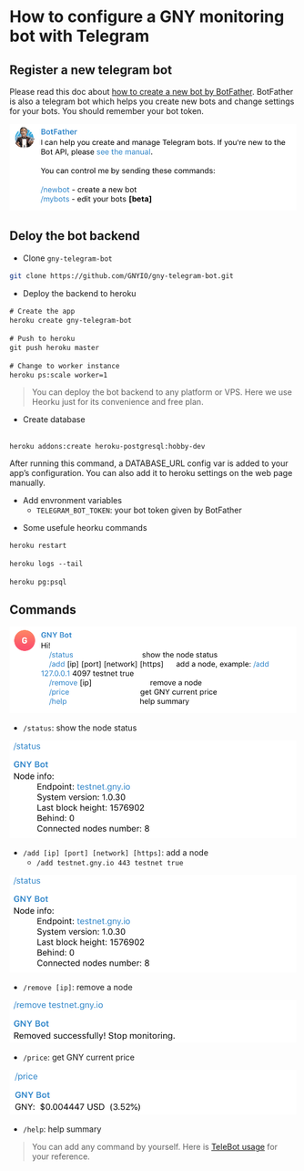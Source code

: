 # How to configure a GNY monitoring bot with Telegram

## Register a new telegram bot

Please read this doc about [how to create a new bot by BotFather](https://core.telegram.org/bots#creating-a-new-bot). BotFather is also a telegram bot which helps you create new bots and change settings for your bots. You should remember your bot token.

![bot father](../shapes/bot_father.png)

## Deloy the bot backend

- Clone `gny-telegram-bot`

```bash
git clone https://github.com/GNYIO/gny-telegram-bot.git

```

- Deploy the backend to heroku

```
# Create the app
heroku create gny-telegram-bot

# Push to heroku
git push heroku master

# Change to worker instance
heroku ps:scale worker=1
```

> You can deploy the bot backend to any platform or VPS. Here we use Heorku just for its convenience and free plan.

- Create database

```

heroku addons:create heroku-postgresql:hobby-dev

```

After running this command, a DATABASE_URL config var is added to your app’s configuration. You can also add it to heroku settings on the web page manually.

- Add envronment variables
  - `TELEGRAM_BOT_TOKEN`: your bot token given by BotFather

* Some usefule heorku commands

```
heroku restart

heroku logs --tail

heroku pg:psql
```

## Commands

![start](../shapes/bot_start.png)

- `/status`: show the node status

![status](../shapes/bot_status.png)

- `/add [ip] [port] [network] [https]`: add a node
  - `/add testnet.gny.io 443 testnet true`

![add a node](../shapes/bot_status.png)

- `/remove [ip]`: remove a node

![remove a node](../shapes/bot_remove.png)

- `/price`: get GNY current price

![get GNY price](../shapes/bot_price.png)

- `/help`: help summary

> You can add any command by yourself. Here is [TeleBot usage](https://github.com/mullwar/telebot) for your reference.
